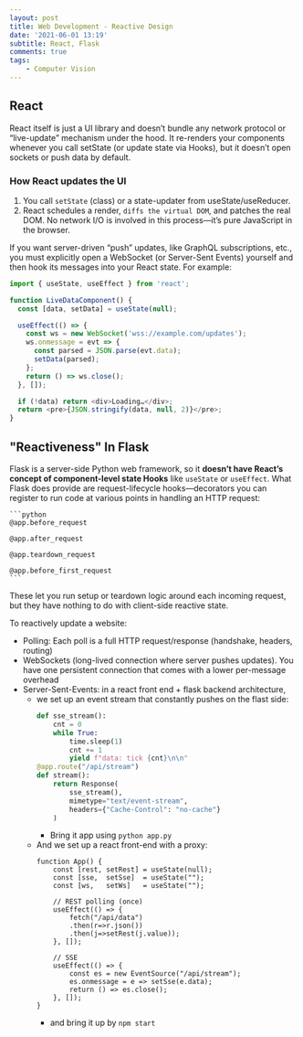 ```yaml
---
layout: post
title: Web Development - Reactive Design
date: '2021-06-01 13:19'
subtitle: React, Flask
comments: true
tags:
    - Computer Vision
---
```


## React

React itself is just a UI library and doesn’t bundle any network protocol or “live-update” mechanism under the hood. It re-renders your components whenever you call setState (or update state via Hooks), but it doesn’t open sockets or push data by default.

### How React updates the UI

1. You call `setState` (class) or a state-updater from useState/useReducer.
2. React schedules a render, `diffs the virtual DOM`, and patches the real DOM. No network I/O is involved in this process—it’s pure JavaScript in the browser.

If you want server-driven “push” updates, like GraphQL subscriptions, etc., you must explicitly open a WebSocket (or Server-Sent Events) yourself and then hook its messages into your React state. For example:

```javascript
import { useState, useEffect } from 'react';

function LiveDataComponent() {
  const [data, setData] = useState(null);

  useEffect(() => {
    const ws = new WebSocket('wss://example.com/updates');
    ws.onmessage = evt => {
      const parsed = JSON.parse(evt.data);
      setData(parsed);
    };
    return () => ws.close();
  }, []);

  if (!data) return <div>Loading…</div>;
  return <pre>{JSON.stringify(data, null, 2)}</pre>;
}
```

## "Reactiveness" In Flask

 Flask is a server-side Python web framework, so it **doesn’t have React’s concept of component-level state Hooks** like `useState` or `useEffect`. What Flask does provide are request-lifecycle hooks—decorators you can register to run code at various points in handling an HTTP request:

    ```python
    @app.before_request

    @app.after_request

    @app.teardown_request

    @app.before_first_request
    ```
These let you run setup or teardown logic around each incoming request, but they have nothing to do with client-side reactive state.

To reactively update a website:

- Polling: Each poll is a full HTTP request/response (handshake, headers, routing)
- WebSockets (long-lived connection where server pushes updates). You have one persistent connection that comes with a lower per-message overhead
- Server-Sent-Events: in a react front end + flask backend architecture, 
    - we set up an event stream that constantly pushes on the flast side:
        ```python
        def sse_stream():
            cnt = 0
            while True:
                time.sleep(1)
                cnt += 1
                yield f"data: tick {cnt}\n\n"
        @app.route("/api/stream")
        def stream():
            return Response(
                sse_stream(),
                mimetype="text/event-stream",
                headers={"Cache-Control": "no-cache"}
            )
        ```
        - Bring it app using `python app.py`
    - And we set up a react front-end with a proxy:
        ```
        function App() {
            const [rest, setRest] = useState(null);
            const [sse,  setSse]  = useState("");
            const [ws,   setWs]   = useState("");

            // REST polling (once)
            useEffect(() => {
                fetch("/api/data")
                .then(r=>r.json())
                .then(j=>setRest(j.value));
            }, []);

            // SSE
            useEffect(() => {
                const es = new EventSource("/api/stream");
                es.onmessage = e => setSse(e.data);
                return () => es.close();
            }, []);
        }
        ```
        - and bring it up by `npm start`
